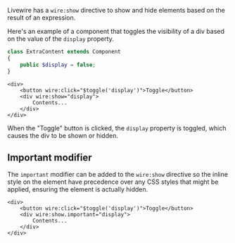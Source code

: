 
Livewire has a `wire:show` directive to show and hide elements based on the result of an expression.

Here's an example of a component that toggles the visibility of a div based on the value of the `display` property.

```php
class ExtraContent extends Component
{
    public $display = false;
}
```

```blade
<div>
    <button wire:click="$toggle('display')">Toggle</button>
    <div wire:show="display">
        Contents...
    </div>
</div>
```

When the "Toggle" button is clicked, the `display` property is toggled, which causes the div to be shown or hidden.

## Important modifier

The `important` modifier can be added to the `wire:show` directive so the inline style on the element have precedence over any CSS styles that might be applied, ensuring the element is actually hidden.

```blade
<div>
    <button wire:click="$toggle('display')">Toggle</button>
    <div wire:show.important="display">
        Contents...
    </div>
</div>
```